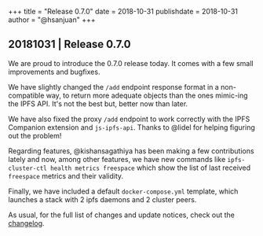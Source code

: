 +++
title = "Release 0.7.0"
date = 2018-10-31
publishdate = 2018-10-31
author = "@hsanjuan"
+++

## 20181031 | Release 0.7.0

We are proud to introduce the 0.7.0 release today. It comes with a few small improvements and bugfixes.

We have slightly changed the `/add` endpoint response format in a non-compatible way, to return more adequate objects than the ones mimic-ing the IPFS API. It's not the best but, better now than later.

We have also fixed the proxy `/add` endpoint to work correctly with the IPFS Companion extension and `js-ipfs-api`. Thanks to @lidel for helping figuring out the problem!

Regarding features, @kishansagathiya has been making a few contributions lately and now, among other features, we have new commands like `ipfs-cluster-ctl health metrics freespace` which show the list of last received `freespace` metrics and their validity.

Finally, we have included a default `docker-compose.yml` template, which launches a stack with 2 ipfs daemons and 2 cluster peers.

As usual, for the full list of changes and update notices, check out the [changelog](https://github.com/ipfs-cluster/ipfs-cluster/blob/master/CHANGELOG.md).
